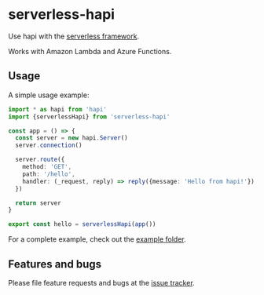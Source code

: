 # serverless-hapi

Use hapi with the [serverless framework](https://github.com/serverless/serverless).

Works with Amazon Lambda and Azure Functions.

## Usage

A simple usage example:

```typescript
import * as hapi from 'hapi'
import {serverlessHapi} from 'serverless-hapi'

const app = () => {
  const server = new hapi.Server()
  server.connection()

  server.route({
    method: 'GET',
    path: '/hello',
    handler: (_request, reply) => reply({message: 'Hello from hapi!'}),
  })

  return server
}

export const hello = serverlessHapi(app())
```

For a complete example, check out the [example folder](https://github.com/drager/serverless-hapi/example).

## Features and bugs

Please file feature requests and bugs at the [issue tracker][tracker].

[tracker]: https://github.com/drager/serverless-hapi/issues

